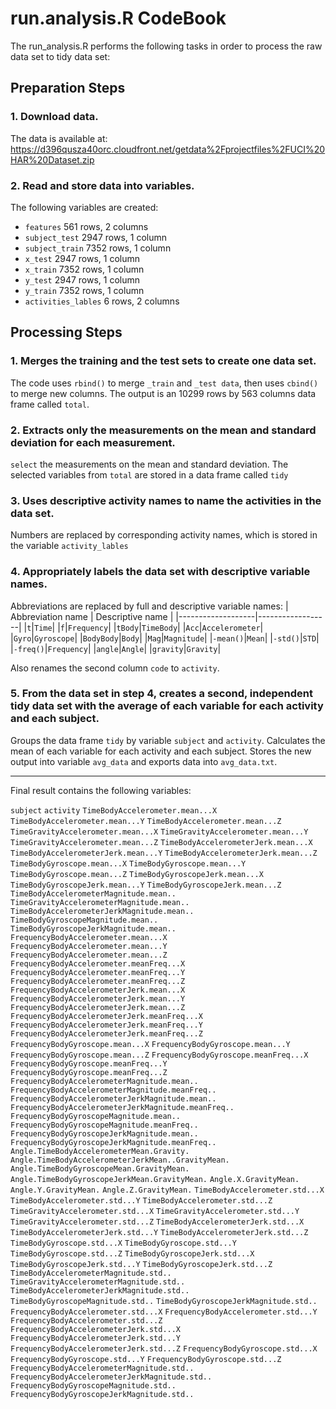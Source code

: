 # run.analysis.R CodeBook 
The run_analysis.R performs the following tasks in order to process the raw data set to tidy data set:

## Preparation Steps
### 1. Download data.
The data is available at:
https://d396qusza40orc.cloudfront.net/getdata%2Fprojectfiles%2FUCI%20HAR%20Dataset.zip

### 2. Read and store data into variables.
The following variables are created:
- `features`		561 rows, 2 columns
- `subject_test`		2947 rows, 1 column
- `subject_train`		7352 rows, 1 column
- `x_test`		2947 rows, 1 column
- `x_train`		7352 rows, 1 column
- `y_test`		2947 rows, 1 column
- `y_train`		7352 rows, 1 column
- `activities_lables`	6 rows, 2 columns

## Processing Steps
### 1. Merges the training and the test sets to create one data set.
The code uses `rbind()` to merge `_train` and `_test data`, then uses `cbind()` to merge new columns. The output is an 10299 rows by 563 columns data frame called `total`.

### 2. Extracts only the measurements on the mean and standard deviation for each measurement.
`select` the measurements on the mean and standard deviation. The selected variables from `total` are stored in a data frame called `tidy`

### 3. Uses descriptive activity names to name the activities in the data set.
Numbers are replaced by corresponding activity names, which is stored in the variable `activity_lables` 

### 4. Appropriately labels the data set with descriptive variable names.
Abbreviations are replaced by full and descriptive variable names:
| Abbreviation name | Descriptive name |
|-------------------|------------------|
|`t`|`Time`|
|`f`|`Frequency`|
|`tBody`|`TimeBody`|
|`Acc`|`Accelerometer`|
|`Gyro`|`Gyroscope`|
|`BodyBody`|`Body`|
|`Mag`|`Magnitude`|
|`-mean()`|`Mean`|
|`-std()`|`STD`|
|`-freq()`|`Frequency`|
|`angle`|`Angle`|
|`gravity`|`Gravity`|

Also renames the second column `code`	 to `activity`.

### 5. From the data set in step 4, creates a second, independent tidy data set with the average of each variable for each activity and each subject.
Groups the data frame `tidy` by variable `subject` and `activity`. Calculates the mean of each variable for each activity and each subject.
Stores the new output into variable `avg_data` and exports data into `avg_data.txt`.

---

Final result contains the following variables:

`subject`
`activity`
`TimeBodyAccelerometer.mean...X`
`TimeBodyAccelerometer.mean...Y`
`TimeBodyAccelerometer.mean...Z`
`TimeGravityAccelerometer.mean...X`
`TimeGravityAccelerometer.mean...Y`
`TimeGravityAccelerometer.mean...Z`
`TimeBodyAccelerometerJerk.mean...X`
`TimeBodyAccelerometerJerk.mean...Y`
`TimeBodyAccelerometerJerk.mean...Z`
`TimeBodyGyroscope.mean...X`
`TimeBodyGyroscope.mean...Y`
`TimeBodyGyroscope.mean...Z`
`TimeBodyGyroscopeJerk.mean...X`
`TimeBodyGyroscopeJerk.mean...Y`
`TimeBodyGyroscopeJerk.mean...Z`
`TimeBodyAccelerometerMagnitude.mean..`
`TimeGravityAccelerometerMagnitude.mean..`
`TimeBodyAccelerometerJerkMagnitude.mean..`
`TimeBodyGyroscopeMagnitude.mean..`
`TimeBodyGyroscopeJerkMagnitude.mean..`
`FrequencyBodyAccelerometer.mean...X`
`FrequencyBodyAccelerometer.mean...Y`
`FrequencyBodyAccelerometer.mean...Z`
`FrequencyBodyAccelerometer.meanFreq...X`
`FrequencyBodyAccelerometer.meanFreq...Y`
`FrequencyBodyAccelerometer.meanFreq...Z`
`FrequencyBodyAccelerometerJerk.mean...X`
`FrequencyBodyAccelerometerJerk.mean...Y`
`FrequencyBodyAccelerometerJerk.mean...Z`
`FrequencyBodyAccelerometerJerk.meanFreq...X`
`FrequencyBodyAccelerometerJerk.meanFreq...Y`
`FrequencyBodyAccelerometerJerk.meanFreq...Z`
`FrequencyBodyGyroscope.mean...X`
`FrequencyBodyGyroscope.mean...Y`
`FrequencyBodyGyroscope.mean...Z`
`FrequencyBodyGyroscope.meanFreq...X`
`FrequencyBodyGyroscope.meanFreq...Y`
`FrequencyBodyGyroscope.meanFreq...Z`
`FrequencyBodyAccelerometerMagnitude.mean..`
`FrequencyBodyAccelerometerMagnitude.meanFreq..`
`FrequencyBodyAccelerometerJerkMagnitude.mean..`
`FrequencyBodyAccelerometerJerkMagnitude.meanFreq..`
`FrequencyBodyGyroscopeMagnitude.mean..`
`FrequencyBodyGyroscopeMagnitude.meanFreq..`
`FrequencyBodyGyroscopeJerkMagnitude.mean..`
`FrequencyBodyGyroscopeJerkMagnitude.meanFreq..`
`Angle.TimeBodyAccelerometerMean.Gravity.`
`Angle.TimeBodyAccelerometerJerkMean..GravityMean.`
`Angle.TimeBodyGyroscopeMean.GravityMean.`
`Angle.TimeBodyGyroscopeJerkMean.GravityMean.`
`Angle.X.GravityMean.`
`Angle.Y.GravityMean.`
`Angle.Z.GravityMean.`
`TimeBodyAccelerometer.std...X`
`TimeBodyAccelerometer.std...Y`
`TimeBodyAccelerometer.std...Z`
`TimeGravityAccelerometer.std...X`
`TimeGravityAccelerometer.std...Y`
`TimeGravityAccelerometer.std...Z`
`TimeBodyAccelerometerJerk.std...X`
`TimeBodyAccelerometerJerk.std...Y`
`TimeBodyAccelerometerJerk.std...Z`
`TimeBodyGyroscope.std...X`
`TimeBodyGyroscope.std...Y`
`TimeBodyGyroscope.std...Z`
`TimeBodyGyroscopeJerk.std...X`
`TimeBodyGyroscopeJerk.std...Y`
`TimeBodyGyroscopeJerk.std...Z`
`TimeBodyAccelerometerMagnitude.std..`
`TimeGravityAccelerometerMagnitude.std..`
`TimeBodyAccelerometerJerkMagnitude.std..`
`TimeBodyGyroscopeMagnitude.std..`
`TimeBodyGyroscopeJerkMagnitude.std..`
`FrequencyBodyAccelerometer.std...X`
`FrequencyBodyAccelerometer.std...Y`
`FrequencyBodyAccelerometer.std...Z`
`FrequencyBodyAccelerometerJerk.std...X`
`FrequencyBodyAccelerometerJerk.std...Y`
`FrequencyBodyAccelerometerJerk.std...Z`
`FrequencyBodyGyroscope.std...X`
`FrequencyBodyGyroscope.std...Y`
`FrequencyBodyGyroscope.std...Z`
`FrequencyBodyAccelerometerMagnitude.std..`
`FrequencyBodyAccelerometerJerkMagnitude.std..`
`FrequencyBodyGyroscopeMagnitude.std..`
`FrequencyBodyGyroscopeJerkMagnitude.std..`

